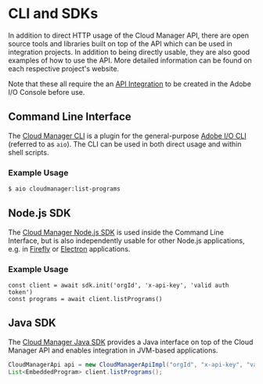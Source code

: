 # CLI and SDKs

In addition to direct HTTP usage of the Cloud Manager API, there are open source tools and libraries built on top of the API which can be used in integration projects. In addition to being directly usable, they are also good examples of how to use the API. More detailed information can be found on each respective project's website.

Note that these all require the an [API Integration](create-api-integration.md) to be created in the Adobe I/O Console before use.

## Command Line Interface

The [Cloud Manager CLI](https://github.com/adobe/aio-cli-plugin-cloudmanager) is a plugin for the general-purpose [Adobe I/O CLI](https://github.com/adobe/aio-cli) (referred to as `aio`). The CLI can be used in both direct usage and within shell scripts.

### Example Usage


```bash
$ aio cloudmanager:list-programs
```

## Node.js SDK

The [Cloud Manager Node.js SDK](https://github.com/adobe/aio-lib-cloudmanager) is used inside the Command Line Interface, but is also independently usable for other Node.js applications, e.g. in [Firefly](https://www.adobe.io/apis/experienceplatform/project-firefly.html) or [Electron](https://www.electronjs.org/) applications.

### Example Usage

```node
const client = await sdk.init('orgId', 'x-api-key', 'valid auth token')
const programs = await client.listPrograms()
```

## Java SDK

The [Cloud Manager Java SDK](https://github.com/adobe/aio-lib-java-cloudmanager) provides a Java interface on top of the Cloud Manager API and enables integration in JVM-based applications.

```java
CloudManagerApi api = new CloudManagerApiImpl("orgId", "x-api-key", "valid auth token");
List<EmbeddedProgram> client.listPrograms();
```